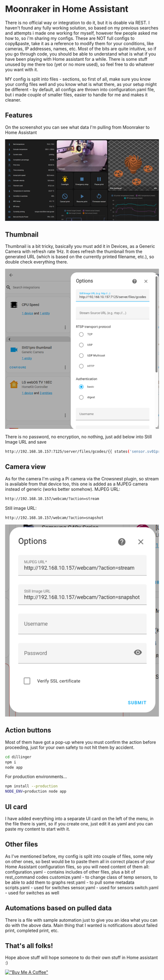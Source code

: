 # Moonraker in Home Assistant

There is no official way or integration to do it, but it is doable via REST.
I haven't found any fully working solution, so based on my previous searches and attempts i made one working for myself, however few people asked me how to, so i'm sharing my configs.
These are NOT full configs to copy&paste, take it as a reference to modify them for your conditions, like cameras, IP addresses, names, etc. Most of the bits are quite intuitive, so if you go through code, you should be able to understand what is what if you have been playing with Home assistant for a while.
There is some stuff unused by me there too (yet or no more used), so feel free to do whatever you want with it.

MY config is split into files - sections, so first of all, make sure you know your config files well and you know what is what there, as your setup might be different - by default, all configs are thrown into configuration.yaml file, but i made couple of smaller files, easier to handle for me and makes it cleaner.


## Features
On the screenshot you can see what data I'm pulling from Moonraker to Home Assistant

![preview](img/ha_preview.png)

## Thumbnail
Thumbnail is a bit tricky, basically you must add it in Devices, as a Generic Camera with refresh rate 1Hz. It does refresh the thumbnail from the generated URL (which is based on the currently printed filename, etc.), so double check everything there.

![thumbnail](img/thumbnail.png)

There is no password, no encryption, no nothing, just add below into Still Image URL and save
```sh
http://192.168.10.157:7125/server/files/gcodes/{{ states('sensor.sv01pro_url_thumbnail') }}
```

## Camera view
As for the camera I'm using a Pi camera via the Crowsnest plugin, so stream is available from that device too, this one is added as a MJPEG camera instead of generic (works better somehow).
MJPEG URL:
```sh
http://192.168.10.157/webcam/?action=stream
```
Still image URL:
```sh
http://192.168.10.157/webcam/?action=snapshot
```
![mjpg_camera](img/mjpg_camera.png)

## Action buttons
Most of them have got a pop-up where you must confirm the action before proceeding, just for your own safety to not hit them by accident.

```sh
cd dillinger
npm i
node app
```

For production environments...

```sh
npm install --production
NODE_ENV=production node app
```

## UI card
I have added everything into a separate UI card on the left of the menu, in the file there is yaml, so if you create one, just edit it as yaml and you can paste my content to start with it.


## Other files
As I've mentioned before, my config is split into couple of files, some rely on other ones, so best would be to paste them all in correct places of your Home Assistant configuration files, so you will need content of them all:
configuration.yaml - contains includes of other files, plus a bit of rest_command codes
customize.yaml - to change class of temp sensors, to be able to add them to graphs
rest.yaml - to pull some metadata
scripts.yaml - used for switches
sensor.yaml - used for sensors
switch.yaml - used for switches as well

## Automations based on pulled data
There is a file with sample automation just to give you an idea what you can do with the above data. Main thing that I wanted is notifications about failed print, completed print, etc.

## That's all folks!
Hope above stuff will hope someone to do their own stuff in Home assistant :)

[!["Buy Me A Coffee"](https://www.buymeacoffee.com/assets/img/custom_images/orange_img.png)](https://www.buymeacoffee.com/fryc88)
